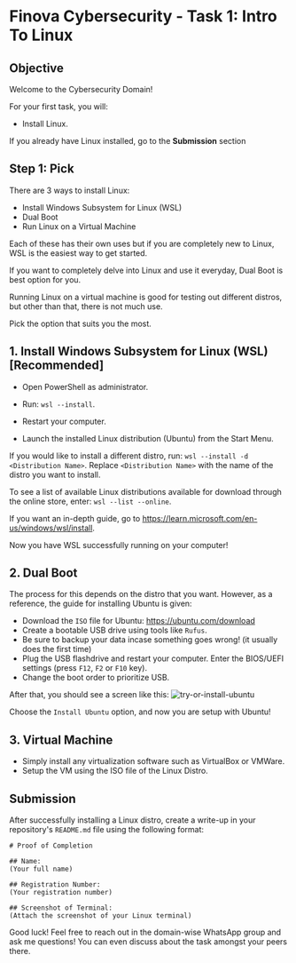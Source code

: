 # Finova Cybersecurity - Task 1: Intro To Linux  #
## Objective ##

Welcome to the Cybersecurity Domain! 

For your first task, you will:

- Install Linux.

If you already have Linux installed, go to the __Submission__ section

## Step 1: Pick
There are 3 ways to install Linux:

- Install Windows Subsystem for Linux (WSL)
- Dual Boot
- Run Linux on a Virtual Machine

Each of these has their own uses but if you are completely new to Linux, WSL is the easiest way to get started.

If you want to completely delve into Linux and use it everyday, Dual Boot is best option for you.

Running Linux on a virtual machine is good for testing out different distros, but other than that, there is not much use.

Pick the option that suits you the most.
  

## 1. Install Windows Subsystem for Linux (WSL) [Recommended] ##

- Open PowerShell as administrator.

- Run: `wsl --install`.

- Restart your computer.

- Launch the installed Linux distribution (Ubuntu) from the Start Menu.

If you would like to install a different distro, run: `wsl --install -d <Distribution Name>`. Replace `<Distribution Name>` with the name of the distro you want to install.

To see a list of available Linux distributions available for download through the online store, enter: `wsl --list --online`.

If you want an in-depth guide, go to https://learn.microsoft.com/en-us/windows/wsl/install.

Now you have WSL successfully running on your computer!

## 2. Dual Boot 

The process for this depends on the distro that you want. However, as a reference, the guide for installing Ubuntu is given:

- Download the `ISO` file for Ubuntu: https://ubuntu.com/download
- Create a bootable USB drive using tools like `Rufus`.
- Be sure to backup your data incase something goes wrong! (it usually does the first time)
- Plug the USB flashdrive and restart your computer. Enter the BIOS/UEFI settings (press `F12`, `F2` or `F10` key). 
- Change the boot order to prioritize USB.

After that, you should see a screen like this:
![try-or-install-ubuntu](https://github.com/user-attachments/assets/5e9cbdef-0840-432e-8e17-1c57309f95ff)

Choose the `Install Ubuntu` option, and now you are setup with Ubuntu!


## 3. Virtual Machine

- Simply install any virtualization software such as VirtualBox or VMWare.
- Setup the VM using the ISO file of the Linux Distro.

## Submission

After successfully installing a Linux distro, create a write-up in your repository's `README.md` file using the following format:

```
# Proof of Completion

## Name:
(Your full name)

## Registration Number:
(Your registration number)

## Screenshot of Terminal:
(Attach the screenshot of your Linux terminal)
```

Good luck! Feel free to reach out in the domain-wise WhatsApp group and ask me questions! You can even discuss about the task amongst your peers there.












